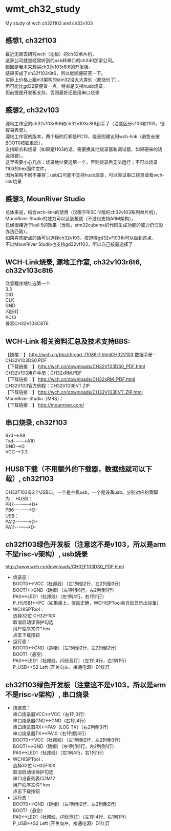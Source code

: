 # wmt_ch32_study
My study of wch ch32f103 and ch32v103

## 感想1, ch32f103
最近无聊去研究wch（沁恒）的ch32单片机，  
这家公司就是经常听到的usb转串口的ch340那家公司。  
起因是我本来想买ch32v103r8t6的开发板，  
结果买成了ch32f103r8t6，所以就顺便研究一下。  
实际上价格上跟m3架构的stm32没太大差别（都涨价了），  
但可能比gd32要便宜一点。特点是支持husb烧录，  
但前提是开发板支持，否则最好还是用串口烧录  

## 感想2, ch32v103  
源地工作室的ch32v103r8t6和ch32v103c8t6到手了（注意区分v103和f103，很容易弄混）。  
源地工作室的版本，两个板的灯都是PC13，烧录则建议用wch-link（避免长按BOOT0按钮重启），  
支持断点和烧录（如果是f103的话，需要换其他烧录器和调试器，如果硬来的话会报错）。  
这里需要小心几点：烧录地址要选第一个，否则烧录后无法运行；不可以烧录f103的hex固件文件，  
因为架构不同不兼容；usb口可能不支持husb烧录，可以尝试串口烧录或者wch-link烧录

## 感想3, MounRiver Studio  
总体来说，结合wch-link的使用（仅限于RISC-V版的ch32v103系列单片机），  
MounRiver Studio的威力可以达到极致（不过也支持ARM架构），  
已经很接近于keil 5的效果（当然，stm32cubemx的代码生成功能的威力仍旧没办法匹敌）。  
如果喜欢断点的话可以选择ch32v103。按道理gd32vf103也可以做到这点，  
不过MounRiver Studio也支持gd32vf103，所以自己按需选择了  

## WCH-Link烧录, 源地工作室, ch32v103r8t6, ch32v103c8t6  
注意程序地址选第一个  
3.3  
DIO  
CLK  
GND  
闪烁灯  
PC13  
兼容CH32V103C8T6  

## WCH-Link 相关资料汇总及技术支持BBS:  
【链接：】 http://wch.cn/bbs/thread-71088-1.htmlCH32V103 数据手册：CH32V103DS0.PDF   
【下载链接：】 http://wch.cn/downloads/CH32V103DS0_PDF.html   
CH32V103用户手册：CH32xRM.PDF  
【下载链接：】 http://wch.cn/downloads/CH32xRM_PDF.html   
 CH32V103官方例程：CH32V103EVT.ZIP  
【下载链接：】 http://wch.cn/downloads/CH32V103EVT_ZIP.html   
MounRiver Studio（MRS）：  
【下载链接：】 http://mounriver.com/    

## 串口烧录, ch32f103   
Rxd——>A9  
Txd---->A10  
GND——>G  
VCC——>3.3  

## HUSB下载（不用额外的下载器，数据线就可以下载）, ch32f103    
CH32F103有2个USB口，一个是主机usb，一个是设备usb。分别对应的管脚为：
HUSB：  
PB7------>D+  
PB6------>D-  
USB：  
PA12----->D+  
PA11----->D-  

## ch32f103绿色开发板（注意这不是v103，所以是arm不是risc-v架构）, usb烧录    
http://www.wch.cn/downloads/CH32F103DS0_PDF.html  
* 烧录态：  
BOOT0<->VCC（杜邦线）（左1列倒2行，左2列倒3行）  
BOOT1<->GND（跳帽）（左1列倒1行，左2列倒1行）  
PA0<->LED1（杜邦线）（左1列4行，右1列1行）  
P_HUSB1<->PC（如果接上，驱动正确，WCHISPTool会自动显示出设备）  
* WCHISPTool：  
选择32位 CH32F10X  
取消启动读保护勾选  
用户程序文件*.hex  
点击下载按钮  
* 运行态：  
BOOT0<->GND（跳帽）（左1列倒2行，左2列倒2行）  
BOOT1（悬空）  
PA0<->LED1（杜邦线，闪烁蓝灯）（左1列4行，右1列1行）  
P_USB<->S2 Left (开关向左，接通电源）D1红灯   

## ch32f103绿色开发板（注意这不是v103，所以是arm不是risc-v架构）, 串口烧录    
* 烧录态：  
串口烧录器VCC<->VCC（右1列3行）  
串口烧录器GND<->GND（右1列4行）  
串口烧录器RX<->PA9（LOG TX）（右2列倒3行）  
串口烧录器TX<->PA10（右1列倒3行）  
BOOT0<->VCC（杜邦线）（左1列倒2行，左2列倒3行）  
BOOT1<->GND（跳帽）（左1列倒1行，左2列倒1行）  
PA0<->LED1（杜邦线）（左1列4行，右1列1行）  
* WCHISPTool：  
选择32位 CH32F10X  
取消启动读保护勾选  
串口设备列表COM12  
用户程序文件*.hex  
点击下载按钮  
* 运行态：  
BOOT0<->GND（跳帽）（左1列倒2行，左2列倒2行）  
BOOT1（悬空）  
PA0<->LED1（杜邦线，闪烁蓝灯）（左1列4行，右1列1行）  
P_USB<->S2 Left (开关向左，接通电源）D1红灯  


